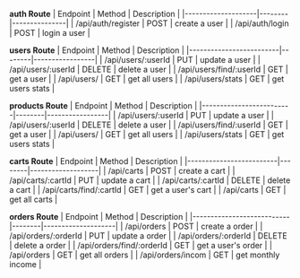 **auth Route**
| Endpoint | Method | Description |
|--------------------|--------|---------------|
| /api/auth/register | POST | create a user |
| /api/auth/login | POST | login a user |

**users Route**
| Endpoint | Method | Description |
|-------------------------|--------|-----------------|
| /api/users/:userId | PUT | update a user |
| /api/users/:userId | DELETE | delete a user |
| /api/users/find/:userId | GET | get a user |
| /api/users/ | GET | get all users |
| /api/users/stats | GET | get users stats |

**products Route**
| Endpoint | Method | Description |
|-------------------------|--------|-----------------|
| /api/users/:userId | PUT | update a user |
| /api/users/:userId | DELETE | delete a user |
| /api/users/find/:userId | GET | get a user |
| /api/users/ | GET | get all users |
| /api/users/stats | GET | get users stats |

**carts Route**
| Endpoint | Method | Description |
|-------------------------|--------|-------------------|
| /api/carts | POST | create a cart |
| /api/carts/:cartId | PUT | update a cart |
| /api/carts/:cartId | DELETE | delete a cart |
| /api/carts/find/:cartId | GET | get a user's cart |
| /api/carts | GET | get all carts |

**orders Route**
| Endpoint | Method | Description |
|---------------------------|--------|--------------------|
| /api/orders | POST | create a order |
| /api/orders/:orderId | PUT | update a order |
| /api/orders/:orderId | DELETE | delete a order |
| /api/orders/find/:orderId | GET | get a user's order |
| /api/orders | GET | get all orders |
| /api/orders/incom | GET | get monthly income |
